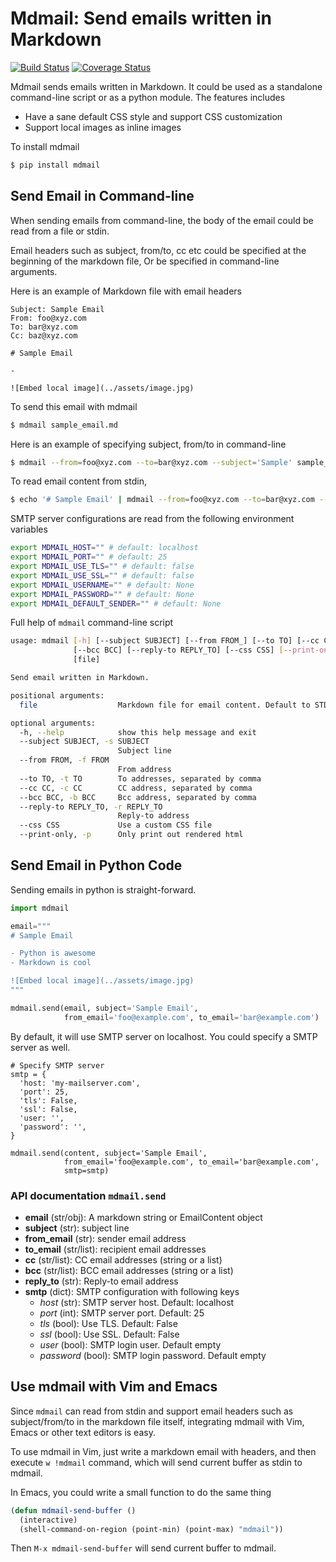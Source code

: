 Mdmail: Send emails written in Markdown
=======================================

[![Build Status](https://travis-ci.org/yejianye/mdmail.svg?branch=master)](https://travis-ci.org/yejianye/mdmail)
[![Coverage Status](https://coveralls.io/repos/github/yejianye/mdmail/badge.svg)](https://coveralls.io/github/yejianye/mdmail)

Mdmail sends emails written in Markdown. It could be used as a standalone command-line script or as a python module. The features includes

- Have a sane default CSS style and support CSS customization
- Support local images as inline images

To install mdmail

```bash
$ pip install mdmail
```

Send Email in Command-line
--------------------------

When sending emails from command-line, the body of the email could be read from a file or stdin.

Email headers such as subject, from/to, cc etc could be specified at the beginning of the markdown file, Or be specified in command-line arguments.

Here is an example of Markdown file with email headers

```
Subject: Sample Email
From: foo@xyz.com
To: bar@xyz.com
Cc: baz@xyz.com

# Sample Email

-

![Embed local image](../assets/image.jpg)
```

To send this email with mdmail

```bash
$ mdmail sample_email.md
```

Here is an example of specifying subject, from/to in command-line

```bash
$ mdmail --from=foo@xyz.com --to=bar@xyz.com --subject='Sample' sample_email.md
```

To read email content from stdin, 

```bash
$ echo '# Sample Email' | mdmail --from=foo@xyz.com --to=bar@xyz.com --subject='Sample'
```

SMTP server configurations are read from the following environment variables

```bash
export MDMAIL_HOST="" # default: localhost
export MDMAIL_PORT="" # default: 25
export MDMAIL_USE_TLS="" # default: false
export MDMAIL_USE_SSL="" # default: false
export MDMAIL_USERNAME="" # default: None
export MDMAIL_PASSWORD="" # default: None
export MDMAIL_DEFAULT_SENDER="" # default: None
```

Full help of `mdmail` command-line script

```bash
usage: mdmail [-h] [--subject SUBJECT] [--from FROM_] [--to TO] [--cc CC]
              [--bcc BCC] [--reply-to REPLY_TO] [--css CSS] [--print-only]
              [file]

Send email written in Markdown.

positional arguments:
  file                  Markdown file for email content. Default to STDIN.

optional arguments:
  -h, --help            show this help message and exit
  --subject SUBJECT, -s SUBJECT
                        Subject line
  --from FROM, -f FROM
                        From address
  --to TO, -t TO        To addresses, separated by comma
  --cc CC, -c CC        CC address, separated by comma
  --bcc BCC, -b BCC     Bcc address, separated by comma
  --reply-to REPLY_TO, -r REPLY_TO
                        Reply-to address
  --css CSS             Use a custom CSS file
  --print-only, -p      Only print out rendered html
```

Send Email in Python Code
--------------------------

Sending emails in python is straight-forward.

```python
import mdmail

email="""
# Sample Email

- Python is awesome
- Markdown is cool

![Embed local image](../assets/image.jpg)
"""

mdmail.send(email, subject='Sample Email',
            from_email='foo@example.com', to_email='bar@example.com')
```
            
By default, it will use SMTP server on localhost. You could specify a SMTP server as well.

```
# Specify SMTP server
smtp = {
  'host: 'my-mailserver.com',
  'port': 25,
  'tls': False,
  'ssl': False,
  'user: '',
  'password': '',
}

mdmail.send(content, subject='Sample Email',
            from_email='foo@example.com', to_email='bar@example.com',
            smtp=smtp)
```


### API documentation `mdmail.send` 

- **email** (str/obj): A markdown string or EmailContent object 
- **subject** (str): subject line
- **from_email** (str): sender email address
- **to_email** (str/list): recipient email addresses
- **cc** (str/list): CC email addresses (string or a list)
- **bcc** (str/list): BCC email addresses (string or a list)
- **reply_to** (str): Reply-to email address
- **smtp** (dict): SMTP configuration with following keys
    - *host* (str): SMTP server host. Default: localhost
    - *port* (int): SMTP server port. Default: 25
    - *tls* (bool): Use TLS. Default: False
    - *ssl* (bool): Use SSL. Default: False
    - *user* (bool): SMTP login user. Default empty
    - *password* (bool): SMTP login password. Default empty

Use mdmail with Vim and Emacs
-------------------------------

Since `mdmail` can read from stdin and support email headers such as subject/from/to in the markdown file itself, integrating mdmail with Vim, Emacs or other text editors is easy.

To use mdmail in Vim, just write a markdown email with headers, and then execute `w !mdmail` command, which will send current buffer as stdin to mdmail.

In Emacs, you could write a small function to do the same thing

```lisp
(defun mdmail-send-buffer ()
  (interactive)
  (shell-command-on-region (point-min) (point-max) "mdmail"))
```

Then `M-x mdmail-send-buffer` will send current buffer to mdmail.

